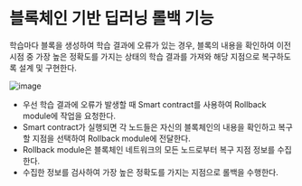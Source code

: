 # 블록체인 기반 딥러닝 롤백 기능

학습마다 블록을 생성하여 학습 결과에 오류가 있는 경우, 블록의 내용을 확인하여 이전 시점 중 가장 높은 정확도를 가지는 상태의 학습 결과를 가져와 해당 지점으로 복구하도록 설계 및 구현한다.

![image](https://user-images.githubusercontent.com/42468263/214069751-b7b78434-f8c8-4e4b-ab9a-3545afee10f2.png)

- 우선 학습 결과에 오류가 발생할 때 Smart contract를 사용하여 Rollback module에 작업을 요청한다. 
- Smart contract가 실행되면 각 노드들은 자신의 블록체인의 내용을 확인하고 복구할 지점을 선택하여 Rollback module에 전달한다. 
- Rollback module은 블록체인 네트워크의 모든 노드로부터 복구 지점 정보를 수집한다. 
- 수집한 정보를 검사하여 가장 높은 정확도를 가지는 지점으로 롤백을 수행한다.
